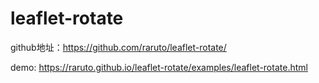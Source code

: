 #  leaflet-rotate
 
github地址：https://github.com/raruto/leaflet-rotate/

demo: https://raruto.github.io/leaflet-rotate/examples/leaflet-rotate.html
 